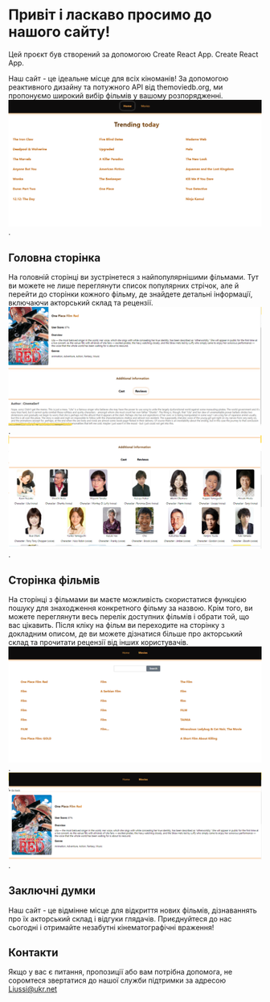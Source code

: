 
# Привіт і ласкаво просимо до нашого сайту!

Цей проєкт був створений за допомогою Create React App. Create React App.

Наш сайт - це ідеальне місце для всіх кіноманів! За допомогою реактивного дизайну та потужного API від themoviedb.org, ми пропонуємо широкий вибір фільмів у вашому розпорядженні.
![page](./public/foto5.png).

## Головна сторінка
На головній сторінці ви зустрінетеся з найпопулярнішими фільмами. Тут ви можете не лише переглянути список популярних стрічок, але й перейти до сторінки кожного фільму, де знайдете детальні інформації, включаючи акторський склад та рецензії.
![page](./public/foto3.png).
![page](./public/foto2.png).
## Сторінка фільмів
На сторінці з фільмами ви маєте можливість скористатися функцією пошуку для знаходження конкретного фільму за назвою. Крім того, ви можете переглянути весь перелік доступних фільмів і обрати той, що вас цікавить. Після кліку на фільм ви переходите на сторінку з докладним описом, де ви можете дізнатися більше про акторський склад та прочитати рецензії від інших користувачів.
![page](./public/foto4.png).
![page](./public/foto1.png).
## Заключні думки
Наш сайт - це відмінне місце для відкриття нових фільмів, дізнаваннять про їх акторський склад і відгуки глядачів. Приєднуйтеся до нас сьогодні і отримайте незабутні кінематографічні враження!

## Контакти
Якщо у вас є питання, пропозиції або вам потрібна допомога, не соромтеся звертатися до нашої служби підтримки за адресою Liussi@ukr.net